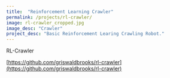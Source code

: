```yaml
---
title:  "Reinforcement Learning Crawler"
permalink: /projects/rl-crawler/
image: rl-crawler_cropped.jpg
image_desc: "Crawler"
project_desc: "Basic Reinforcement Learing Crawling Robot."
---
```


RL-Crawler

[https://github.com/griswaldbrooks/rl-crawler](https://github.com/griswaldbrooks/rl-crawler)
